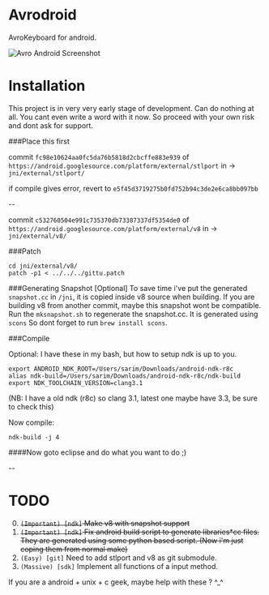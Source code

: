 Avrodroid
==
AvroKeyboard for android.

![Avro Android Screenshot](http://cl.ly/SQN6/screenshot-avrodroid.png)

Installation
==
This project is in very very early stage of development. Can do nothing at all. You cant even write a word with it now. So proceed with your own risk and dont ask for support.

###Place this first


commit `fc98e10624aa0fc5da76b5818d2cbcffe883e939` 
of `https://android.googlesource.com/platform/external/stlport`
in -> `jni/external/stlport/`

if compile gives error, revert to `e5f45d3719275b0fd752b94c3de2e6ca8bb097bb`

--

commit `c532760504e991c735370db73387337df5354de0` 
of `https://android.googlesource.com/platform/external/v8`
in -> `jni/external/v8/`


###Patch

	cd jni/external/v8/
	patch -p1 < ../../../gittu.patch


###Generating Snapshot [Optional]
To save time i've put the generated `snapshot.cc` in `/jni`, it is copied inside v8 source when building. If you are building v8 from another commit, maybe this snapshot wont be compatible. Run the `mksnapshot.sh` to regenerate the snapshot.cc. It is generated using `scons` So dont forget to run `brew install scons`. 


###Compile



Optional:
I have these in my bash, but how to setup ndk is up to you.

	export ANDROID_NDK_ROOT=/Users/sarim/Downloads/android-ndk-r8c
	alias ndk-build=/Users/sarim/Downloads/android-ndk-r8c/ndk-build
	export NDK_TOOLCHAIN_VERSION=clang3.1

(NB: I have a old ndk (r8c) so clang 3.1, latest one maybe have 3.3, be sure to check this)

Now compile:

	ndk-build -j 4


####Now goto eclipse and do what you want to do ;)


--


TODO
==

0. ~~`(Important) [ndk]` Make v8 with snapshot support~~
0. ~~`(Important) [ndk]` Fix android build script to generate libraries*cc files. They are generated using some python based script. (Now i'm just coping them from normal make)~~
0. `(Easy) [git]` Need to add stlport and v8 as git submodule.
0. `(Massive) [sdk]` Implement all functions of a input method.

If you are a android + unix + c geek, maybe help with these ? ^_^